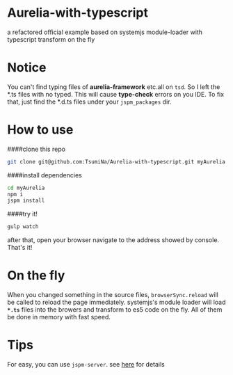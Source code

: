 # Aurelia-with-typescript
a refactored official example based on systemjs module-loader with typescript transform on the fly

# Notice
You can't find typing files of __aurelia-framework__ etc.all on `tsd`. So I left the \*.ts files with no typed.
This will cause __type-check__ errors on you IDE. To fix that, just find the *.d.ts files under your `jspm_packages` dir.

# How to use
####clone this repo
```bash
git clone git@github.com:TsumiNa/Aurelia-with-typescript.git myAurelia
```
####install dependencies
```bash
cd myAurelia
npm i
jspm install
```
####try it!
```bash
gulp watch
```
after that, open your browser navigate to the address showed by console. That's it!

# On the fly
When you changed something in the source files, `browserSync.reload` will be called to reload the page immediately. systemjs's module loader will load **`*.ts`** files into the browers and transform to es5 code on the fly.
All of them be done in memory with fast speed.

# Tips
For easy, you can use `jspm-server`. see [here](https://github.com/geelen/jspm-server) for details
